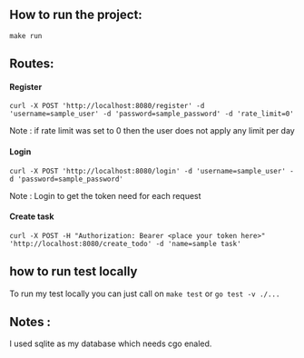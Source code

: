 ## How to run the project:
```
make run
```

## Routes:
#### Register
```
curl -X POST 'http://localhost:8080/register' -d 'username=sample_user' -d 'password=sample_password' -d 'rate_limit=0'
```
Note : if rate limit was set to 0 then the user does not apply any limit per day
#### Login
```
curl -X POST 'http://localhost:8080/login' -d 'username=sample_user' -d 'password=sample_password'
```
Note : Login to get the token need for each request
#### Create task
```
curl -X POST -H "Authorization: Bearer <place your token here>" 'http://localhost:8080/create_todo' -d 'name=sample task'
```

## how to run test locally
To run my test locally you can just call on `make test`  or `go test -v ./...`

## Notes :
I used sqlite as my database which needs cgo enaled.
